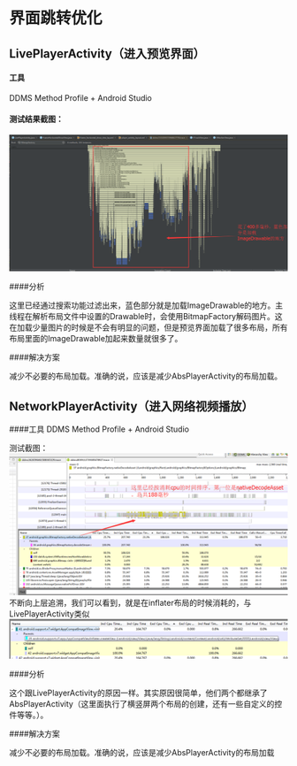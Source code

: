 # 界面跳转优化

## LivePlayerActivity（进入预览界面）

#### 工具
DDMS Method Profile  + Android Studio

#### 测试结果截图：
![](QQ截图20161014180643.png)

####分析

这里已经通过搜索功能过滤出来，蓝色部分就是加载ImageDrawable的地方。主线程在解析布局文件中设置的Drawable时，会使用BitmapFactory解码图片。这在加载少量图片的时候是不会有明显的问题，但是预览界面加载了很多布局，所有布局里面的ImageDrawable加起来数量就很多了。

####解决方案

减少不必要的布局加载。准确的说，应该是减少AbsPlayerActivity的布局加载。


## NetworkPlayerActivity（进入网络视频播放）

####工具
DDMS Method Profile  + Android Studio

测试截图：
![](QQ截图20161014190201.png)
不断向上层追溯，我们可以看到，就是在inflater布局的时候消耗的，与LivePlayerActivity类似
![](QQ截图20161014190422.png)

####分析

这个跟LivePlayerActivity的原因一样。其实原因很简单，他们两个都继承了AbsPlayerActivity（这里面执行了横竖屏两个布局的创建，还有一些自定义的控件等等。）。

####解决方案

减少不必要的布局加载。准确的说，应该是减少AbsPlayerActivity的布局加载



